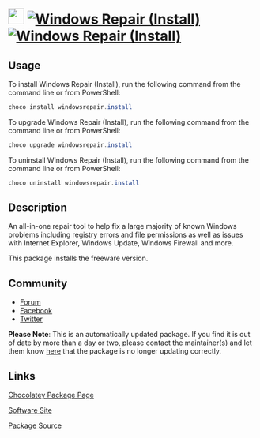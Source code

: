 ﻿# <img src="https://cdn.jsdelivr.net/gh/mkevenaar/chocolatey-packages@c4a2bf81dfb064ee796b2ef3671927fe56a3c7a3/icons/windowsrepair.png" width="32" height="32"/> [![Windows Repair (Install)](https://img.shields.io/chocolatey/v/windowsrepair.install.svg?label=Windows+Repair+(Install))](https://community.chocolatey.org/packages/windowsrepair.install) [![Windows Repair (Install)](https://img.shields.io/chocolatey/dt/windowsrepair.install.svg)](https://community.chocolatey.org/packages/windowsrepair.install)

## Usage

To install Windows Repair (Install), run the following command from the command line or from PowerShell:

```powershell
choco install windowsrepair.install
```

To upgrade Windows Repair (Install), run the following command from the command line or from PowerShell:

```powershell
choco upgrade windowsrepair.install
```

To uninstall Windows Repair (Install), run the following command from the command line or from PowerShell:

```powershell
choco uninstall windowsrepair.install
```

## Description

An all-in-one repair tool to help fix a large majority of known Windows problems including registry errors and file permissions as well as issues with Internet Explorer, Windows Update, Windows Firewall and more.

This package installs the freeware version.

## Community

- [Forum](http://www.tweaking.com/forums/)
- [Facebook](https://www.facebook.com/tweakingdotcom)
- [Twitter](https://twitter.com/tweaking_com)

**Please Note**: This is an automatically updated package. If you find it is
out of date by more than a day or two, please contact the maintainer(s) and
let them know [here](https://github.com/mkevenaar/chocolatey-packages/issues) that the package is no longer updating correctly.


## Links

[Chocolatey Package Page](https://community.chocolatey.org/packages/windowsrepair.install)

[Software Site](http://www.tweaking.com/content/page/windows_repair_all_in_one.html)

[Package Source](https://github.com/mkevenaar/chocolatey-packages/tree/master/automatic/windowsrepair.install)

